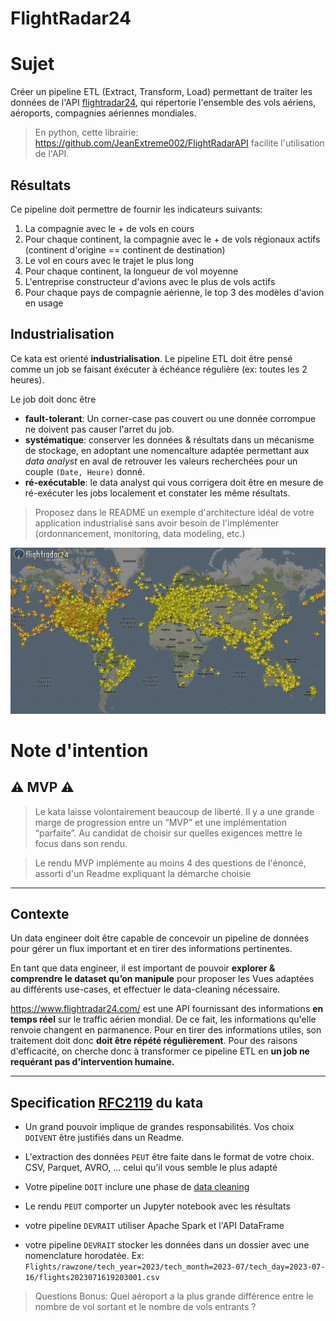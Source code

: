 # FlightRadar24

# Sujet


Créer un pipeline ETL (Extract, Transform, Load) permettant de traiter les données de l'API [flightradar24](https://www.flightradar24.com/), qui répertorie l'ensemble des vols aériens, aéroports, compagnies aériennes mondiales.

> En python, cette librairie: https://github.com/JeanExtreme002/FlightRadarAPI facilite l'utilisation de l'API.

## Résultats

Ce pipeline doit permettre de fournir les indicateurs suivants:
1. La compagnie avec le + de vols en cours
2. Pour chaque continent, la compagnie avec le + de vols régionaux actifs (continent d'origine == continent de destination)
3. Le vol en cours avec le trajet le plus long
4. Pour chaque continent, la longueur de vol moyenne
5. L'entreprise constructeur d'avions avec le plus de vols actifs
6. Pour chaque pays de compagnie aérienne, le top 3 des modèles d'avion en usage

## Industrialisation

Ce kata est orienté **industrialisation**. Le pipeline ETL doit être pensé comme un job se faisant éxécuter à échéance régulière (ex: toutes les 2 heures).

Le job doit donc être
* **fault-tolerant**: Un corner-case pas couvert ou une donnée corrompue ne doivent pas causer l'arret du job.
* **systématique**: conserver les données & résultats dans un mécanisme de stockage, en adoptant une nomencalture adaptée permettant aux _data analyst_ en aval de retrouver les valeurs recherchées pour un couple `(Date, Heure)` donné.
* **ré-exécutable**: le data analyst qui vous corrigera doit être en mesure de ré-exécuter les jobs localement et constater les même résultats.

> Proposez dans le README un exemple d'architecture idéal de votre application industrialisé sans avoir besoin de l'implémenter (ordonnancement, monitoring, data modeling, etc.) 

![flightradarimage](media-assets/flightradar.png)

# Note d'intention

## ⚠️ MVP ⚠️

 

> Le kata laisse volontairement beaucoup de liberté. Il y a une grande marge de progression entre un “MVP” et une implémentation “parfaite”. Au candidat de choisir sur quelles exigences mettre le focus dans son rendu.

> Le rendu MVP implémente au moins 4 des questions de l'énoncé, assorti d'un Readme expliquant la démarche choisie

___

## Contexte


Un data engineer doit être capable de concevoir un pipeline de données pour gérer un flux important et en tirer des informations pertinentes. 

 

En tant que data engineer, il est important de pouvoir **explorer & comprendre le dataset qu’on manipule** pour proposer les Vues adaptées au différents use-cases, et effectuer le data-cleaning nécessaire. 

https://www.flightradar24.com/ est une API fournissant des informations **en temps réel** sur le traffic aérien mondial. De ce fait, les informations qu'elle renvoie changent en parmanence. Pour en tirer des informations utiles, son traitement doit donc **doit être répété régulièrement**. Pour des raisons d'efficacité, on cherche donc à transformer ce pipeline ETL en **un job ne requérant pas d'intervention humaine.**


___

## Specification [RFC2119](https://microformats.org/wiki/rfc-2119-fr) du kata


* Un grand pouvoir implique de grandes responsabilités. Vos choix `DOIVENT` être justifiés dans un Readme. 

* L'extraction des données `PEUT` être faite dans le format de votre choix. CSV, Parquet, AVRO, ... celui qu'il vous semble le plus adapté

* Votre pipeline `DOIT` inclure une phase de [data cleaning](https://fr.wikipedia.org/wiki/Nettoyage_de_donn%C3%A9es)

* Le rendu `PEUT` comporter un Jupyter notebook avec les résultats

* votre pipeline `DEVRAIT` utiliser Apache Spark et l'API DataFrame

* votre pipeline `DEVRAIT` stocker les données dans un dossier avec une nomenclature horodatée. Ex: `Flights/rawzone/tech_year=2023/tech_month=2023-07/tech_day=2023-07-16/flights2023071619203001.csv`






> Questions Bonus: Quel aéroport a la plus grande différence entre le nombre de vol sortant et le nombre de vols entrants ?